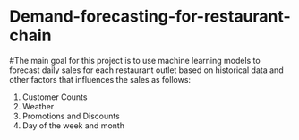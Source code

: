 # Demand-forecasting-for-restaurant-chain
#The main goal for this project is to use machine learning models to forecast daily sales for each restaurant outlet based on historical data and other factors that influences the sales as follows:
  1. Customer Counts
  2. Weather
  3. Promotions and Discounts
  4. Day of the week and month
